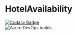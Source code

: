 # HotelAvailability
[![Codacy Badge](https://api.codacy.com/project/badge/Grade/54acdf324c014f7ea3e8786363bbc8b1)](https://www.codacy.com/manual/JhonnyLi/HotelAvailability?utm_source=github.com&amp;utm_medium=referral&amp;utm_content=JhonnyLi/HotelAvailability&amp;utm_campaign=Badge_Grade)  
![Azure DevOps builds](https://img.shields.io/azure-devops/build/jhonnyli/HotelAvailability/6?label=Azure%20devops%20build)
